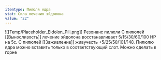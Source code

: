 ```yaml
---
itemtype: Пилюля ядра
stat: Сила лечения эйдолона
value: "22"
---
```

![[Temp/Placeholder_Eidolon_Pill.png]]
Резонанс пилюли
С пилюлей [[Выносливость]] лечение эйдолона восстанавливает 5/15/30/60/100 HP на 5с.
С пилюлей [[Заживление]] живучесть +5/25/50/101/148.
Пилюлю ядра можно вставить только в соответствующий слот.
Можно сделать в горне
